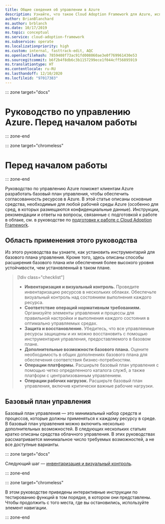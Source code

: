 ```yaml
---
title: Общие сведения об управлении в Azure
description: Узнайте, что такое Cloud Adoption Framework для Azure, используя эти сведения о базовых средствах для управления рабочими средами Azure.
author: BrianBlanchard
ms.author: brblanch
ms.date: 10/17/2019
ms.topic: conceptual
ms.service: cloud-adoption-framework
ms.subservice: operate
ms.localizationpriority: high
ms.custom: internal, fasttrack-edit, AQC
ms.openlocfilehash: 7859408f73ac91fd008060ae3e0f769961430e53
ms.sourcegitcommit: b6f2b4f8db6c3b1157299ece1f044cff56895919
ms.translationtype: HT
ms.contentlocale: ru-RU
ms.lasthandoff: 12/10/2020
ms.locfileid: "97017383"
---
```

::: zone target="docs"

# <a name="azure-management-guide-before-you-start"></a>Руководство по управлению Azure. Перед началом работы

::: zone-end

::: zone target="chromeless"

# <a name="before-you-start"></a>Перед началом работы

::: zone-end

Руководство по управлению Azure поможет клиентам Azure разработать базовый план управления, чтобы обеспечить согласованность ресурсов в Azure. В этой статье описаны основные средства, необходимые для любой рабочей среды Azure (особенно для сред, в которых размещаются конфиденциальные данные). Инструкции, рекомендации и ответы на вопросы, связанные с подготовкой к работе в облаке, см. в руководстве по [подготовке к работе с Cloud Adoption Framework](../index.md).

## <a name="scope-of-this-guide"></a>Область применения этого руководства

Из этого руководства вы узнаете, как установить инструментарий для базового плана управления. Кроме того, здесь описаны способы расширения базового плана или обеспечения более высокого уровня устойчивости, чем установленный в таком плане.

> [!div class="checklist"]
>
> - **Инвентаризация и визуальный контроль.** Проведите инвентаризацию ресурсов в нескольких облаках. Обеспечьте визуальный контроль над состоянием выполнения каждого ресурса.
> - **Соответствие операций нормативным требованиям.** Организуйте элементы управления и процессы для правильной настройки и выполнения каждого состояния в оптимально управляемых средах.
> - **Защита и восстановление.** Убедитесь, что все управляемые ресурсы защищены и их можно восстановить с помощью инструментария управления, предоставляемого в базовом плане.
> - **Дополнительные возможности базового плана.** Оцените необходимость в общих дополнениях базового плана для обеспечения соответствия бизнес-потребностям.
> - **Операции платформы.** Расширьте базовый план управления с помощью четко определенного каталога служб, а также платформ с централизованным управлением.
> - **Операции рабочих нагрузок.** Расширьте базовый план управления, включив критически важные рабочие нагрузки.

## <a name="management-baseline"></a>Базовый план управления

Базовый план управления — это минимальный набор средств и процессов, которые должны применяться к каждому ресурсу в среде. В базовый план управления можно включить несколько дополнительных возможностей. В следующих нескольких статьях кратко описаны средства облачного управления. В этих руководствах рассматривается минимальное число требуемых возможностей, а не все доступные варианты.

::: zone target="docs"

Следующий шаг — [инвентаризация и визуальный контроль](./inventory.md).

::: zone-end

::: zone target="chromeless"

В этом руководстве приведены интерактивные инструкции по тестированию функций в том порядке, в котором они представлены. Чтобы продолжить с того места, где вы остановились, используйте элемент навигации.

::: zone-end
